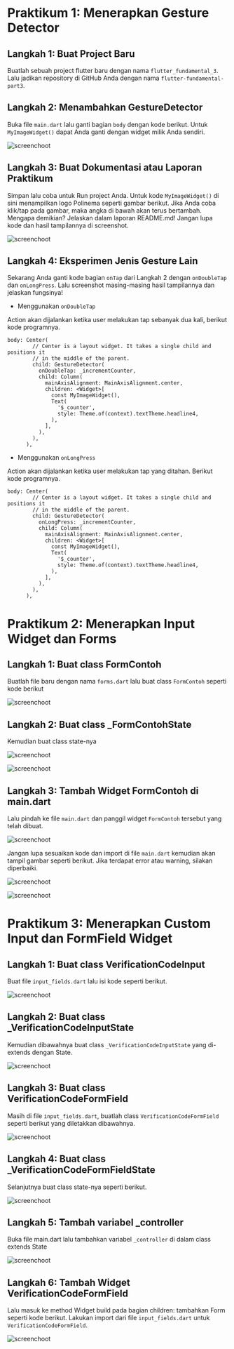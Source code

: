 # Praktikum 1: Menerapkan Gesture Detector

## Langkah 1: Buat Project Baru

Buatlah sebuah project flutter baru dengan nama `flutter_fundamental_3`. Lalu jadikan repository di GitHub Anda dengan nama `flutter-fundamental-part3`.

## Langkah 2: Menambahkan GestureDetector

Buka file `main.dart` lalu ganti bagian `body` dengan kode berikut. Untuk `MyImageWidget()` dapat Anda ganti dengan widget milik Anda sendiri.

![screenchoot ](images/1.PNG)

## Langkah 3: Buat Dokumentasi atau Laporan Praktikum

Simpan lalu coba untuk Run project Anda. Untuk kode `MyImageWidget()` di sini menampilkan logo Polinema seperti gambar berikut. Jika Anda coba klik/tap pada gambar, maka angka di bawah akan terus bertambah. Mengapa demikian? Jelaskan dalam laporan README.md! Jangan lupa kode dan hasil tampilannya di screenshot.

![screenchoot ](images/2.PNG)

## Langkah 4: Eksperimen Jenis Gesture Lain

Sekarang Anda ganti kode bagian `onTap` dari Langkah 2 dengan `onDoubleTap` dan `onLongPress`. Lalu screenshot masing-masing hasil tampilannya dan jelaskan fungsinya!

* Menggunakan `onDoubleTap`

Action akan dijalankan ketika user melakukan tap sebanyak dua kali, berikut kode programnya.

```
body: Center(
        // Center is a layout widget. It takes a single child and positions it
        // in the middle of the parent.
        child: GestureDetector(
          onDoubleTap: _incrementCounter,
          child: Column(
            mainAxisAlignment: MainAxisAlignment.center,
            children: <Widget>[
              const MyImageWidget(),
              Text(
                '$_counter',
                style: Theme.of(context).textTheme.headline4,
              ),
            ],
          ),
        ),
      ),
```

* Menggunakan `onLongPress`

Action akan dijalankan ketika user melakukan tap yang ditahan. Berikut kode programnya.

```
body: Center(
        // Center is a layout widget. It takes a single child and positions it
        // in the middle of the parent.
        child: GestureDetector(
          onLongPress: _incrementCounter,
          child: Column(
            mainAxisAlignment: MainAxisAlignment.center,
            children: <Widget>[
              const MyImageWidget(),
              Text(
                '$_counter',
                style: Theme.of(context).textTheme.headline4,
              ),
            ],
          ),
        ),
      ),
```

# Praktikum 2: Menerapkan Input Widget dan Forms

## Langkah 1: Buat class FormContoh

Buatlah file baru dengan nama `forms.dart` lalu buat class `FormContoh` seperti kode berikut

![screenchoot ](images/3.PNG)

## Langkah 2: Buat class _FormContohState

Kemudian buat class state-nya

![screenchoot ](images/4.PNG)

![screenchoot ](images/5.PNG)

## Langkah 3: Tambah Widget FormContoh di main.dart

Lalu pindah ke file `main.dart` dan panggil widget `FormContoh` tersebut yang telah dibuat.

![screenchoot ](images/6.PNG)

Jangan lupa sesuaikan kode dan import di file `main.dart` kemudian akan tampil gambar seperti berikut. Jika terdapat error atau warning, silakan diperbaiki.

![screenchoot ](images/7.PNG)

![screenchoot ](images/8.PNG)

# Praktikum 3: Menerapkan Custom Input dan FormField Widget

## Langkah 1: Buat class VerificationCodeInput

Buat file `input_fields.dart` lalu isi kode seperti berikut.

![screenchoot ](images/9.PNG)

## Langkah 2: Buat class _VerificationCodeInputState

Kemudian dibawahnya buat class `_VerificationCodeInputState` yang di-extends dengan State.

![screenchoot ](images/10.PNG)

## Langkah 3: Buat class VerificationCodeFormField

Masih di file `input_fields.dart`, buatlah class `VerificationCodeFormField` seperti berikut yang diletakkan dibawahnya.

![screenchoot ](images/11.PNG)

## Langkah 4: Buat class _VerificationCodeFormFieldState

Selanjutnya buat class state-nya seperti berikut.

![screenchoot ](images/12.PNG)

## Langkah 5: Tambah variabel _controller

Buka file main.dart lalu tambahkan variabel `_controller` di dalam class extends State

![screenchoot ](images/13.PNG)

## Langkah 6: Tambah Widget VerificationCodeFormField

Lalu masuk ke method Widget build pada bagian children: tambahkan Form seperti kode berikut. Lakukan import dari file `input_fields.dart` untuk `VerificationCodeFormField`.

![screenchoot ](images/14.PNG)
